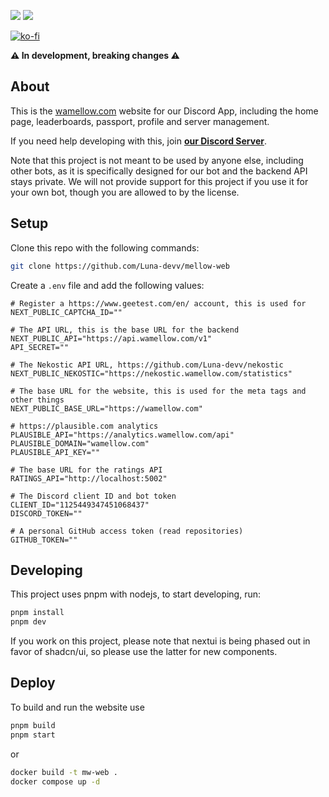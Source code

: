 [![](https://img.shields.io/discord/828676951023550495?color=5865F2&logo=discord&logoColor=white)](https://lunish.nl/support)
![](https://img.shields.io/github/repo-size/Luna-devv/mellow-web?maxAge=3600)

[![ko-fi](https://ko-fi.com/img/githubbutton_sm.svg)](https://ko-fi.com/I3I6AFVAP)

**⚠️ In development, breaking changes ⚠️**

## About
This is the [wamellow.com](https://wamellow.com) website for our Discord App, including the home page, leaderboards, passport, profile and server management.

If you need help developing with this, join **[our Discord Server](https://discord.com/invite/yYd6YKHQZH)**.

Note that this project is not meant to be used by anyone else, including other bots, as it is specifically designed for our bot and the backend API stays private. We will not provide support for this project if you use it for your own bot, though you are allowed to by the license.

## Setup
Clone this repo with the following commands:

```bash
git clone https://github.com/Luna-devv/mellow-web
```

Create a `.env` file and add the following values:
```env
# Register a https://www.geetest.com/en/ account, this is used for
NEXT_PUBLIC_CAPTCHA_ID=""

# The API URL, this is the base URL for the backend
NEXT_PUBLIC_API="https://api.wamellow.com/v1"
API_SECRET=""

# The Nekostic API URL, https://github.com/Luna-devv/nekostic
NEXT_PUBLIC_NEKOSTIC="https://nekostic.wamellow.com/statistics"

# The base URL for the website, this is used for the meta tags and other things
NEXT_PUBLIC_BASE_URL="https://wamellow.com"

# https://plausible.com analytics
PLAUSIBLE_API="https://analytics.wamellow.com/api"
PLAUSIBLE_DOMAIN="wamellow.com"
PLAUSIBLE_API_KEY=""

# The base URL for the ratings API
RATINGS_API="http://localhost:5002"

# The Discord client ID and bot token
CLIENT_ID="1125449347451068437"
DISCORD_TOKEN=""

# A personal GitHub access token (read repositories)
GITHUB_TOKEN=""
```

## Developing
This project uses pnpm with nodejs, to start developing, run:

```bash
pnpm install
pnpm dev
```

If you work on this project, please note that nextui is being phased out in favor of shadcn/ui, so please use the latter for new components.

## Deploy
To build and run the website use
```bash
pnpm build
pnpm start
```
or 
```bash
docker build -t mw-web .
docker compose up -d
```
